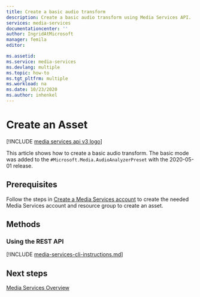```yaml
---
title: Create a basic audio transform
description: Create a basic audio transform using Media Services API.
services: media-services
documentationcenter: ''
author: IngridAtMicrosoft
manager: femila
editor: 

ms.assetid:
ms.service: media-services
ms.devlang: multiple
ms.topic: how-to
ms.tgt_pltfrm: multiple
ms.workload: na
ms.date: 10/23/2020
ms.author: inhenkel
---
```


# Create an Asset

[!INCLUDE [media services api v3 logo](./includes/v3-hr.md)]

This article shows how to create a basic audio transform.  The basic mode was added to the `#Microsoft.Media.AudioAnalyzerPreset` with the 2020-05-01 release.

## Prerequisites

Follow the steps in [Create a Media Services account](./create-account-howto.md) to create the needed Media Services account and resource group to create an asset.

## Methods

### Using the REST API

[!INCLUDE [media-services-cli-instructions.md](./includes/task-create-basic-audio-rest.md)]


## Next steps

[Media Services Overview](media-services-overview.md)
